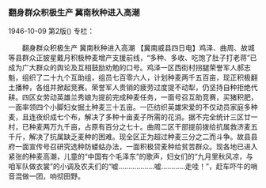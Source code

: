 ### 翻身群众积极生产  冀南秋种进入高潮

1946-10-09
第2版()
专栏：

　　翻身群众积极生产
    冀南秋种进入高潮
    【冀南威县四日电】鸡泽、曲周、故城等县群众正披星戴月积极种麦增产支援前线，“多种、多收、吃饱了肚子打老蒋”已成为广大群众的舆论及互相鼓励劝勉的口号。鸡泽一区西街村拐腿荣誉军人郝志魁，组织了二十九个互助组，组员七百零六人，计划种麦两千五百亩，现正积极翻土播种，各组并掀起竞赛。荣誉军人贵销的疲劳过度提不动犁，仍坚持自种拒绝代耕。四区女劳动英雄兰秀娘为提前完成种麦任务，一面号召互助竞赛，买猪积肥，一面率领四个小脚妇女掘土种麦三十五亩。一匹纺织英雄宋爱的不仅动员家庭多种麦，且连夜织成七个布，解决了多种十亩麦子所需的花消。据不完全统计三区廿一村，已种麦两万九千亩，占原有百分之七十。曲周二区干部提前拨给抗属救济麦五千斤，解决了抗属缺乏麦种的困难。现全区正为超过种麦三分之二而斗争。故县县府一面宣传号召研究选种防蝼蛄办法，一面积极贷麦种给贫苦群众。现各地已进入紧张的种麦高潮，儿童的“中国有个毛泽东”的歌声，妇女们的“九月里秋风凉，与咱军队做衣裳”的小调及农夫们的“嘘………………嘘…………走哇！”，赶车吓牛的哨音混做一团，响彻田野。
